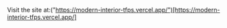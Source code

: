 Visit the site at:("https://modern-interior-tfps.vercel.app/")[https://modern-interior-tfps.vercel.app/]
